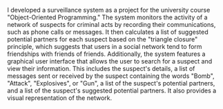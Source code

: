 I developed a surveillance system as a project for the university course "Object-Oriented Programming." The system monitors the activity of a network of suspects for criminal acts by recording their communications, such as phone calls or messages. It then calculates a list of suggested potential partners for each suspect based on the "triangle closure" principle, which suggests that users in a social network tend to form friendships with friends of friends. Additionally, the system features a graphical user interface that allows the user to search for a suspect and view their information. This includes the suspect's details, a list of messages sent or received by the suspect containing the words "Bomb", "Attack", "Explosives", or "Gun", a list of the suspect's potential partners, and a list of the suspect's suggested potential partners. It also provides a visual representation of the network.
